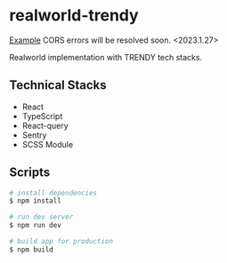 # realworld-trendy

[Example](https://realworld-trendy.vercel.app/)
CORS errors will be resolved soon. <2023.1.27>

Realworld implementation with TRENDY tech stacks.

## Technical Stacks
* React
* TypeScript
* React-query
* Sentry
* SCSS Module

## Scripts

``` bash
# install dependencies
$ npm install

# run dev server
$ npm run dev

# build app for production
$ npm build
```
